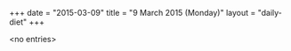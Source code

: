 +++
date = "2015-03-09"
title = "9 March 2015 (Monday)"
layout = "daily-diet"
+++

<p>&lt;no entries&gt;</p>